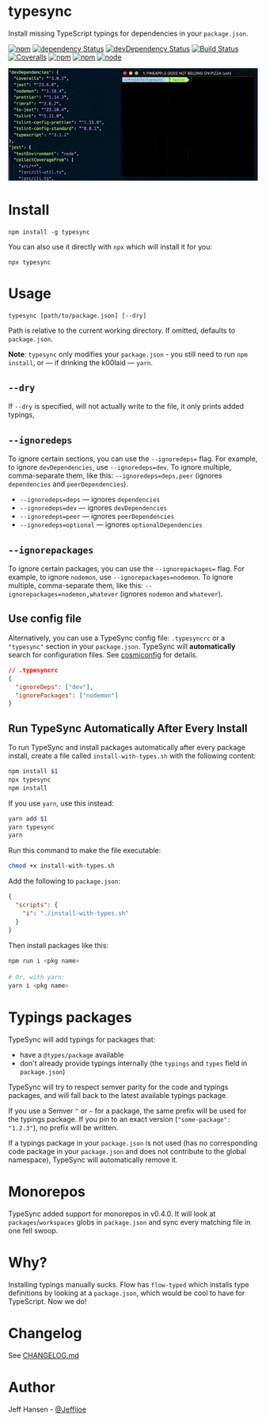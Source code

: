 # typesync

Install missing TypeScript typings for dependencies in your `package.json`.

[![npm](https://img.shields.io/npm/v/typesync.svg?maxAge=1000)](https://www.npmjs.com/package/typesync)
[![dependency Status](https://img.shields.io/david/jeffijoe/typesync.svg?maxAge=1000)](https://david-dm.org/jeffijoe/typesync)
[![devDependency Status](https://img.shields.io/david/dev/jeffijoe/typesync.svg?maxAge=1000)](https://david-dm.org/jeffijoe/typesync)
[![Build Status](https://img.shields.io/travis/jeffijoe/typesync.svg?maxAge=1000)](https://travis-ci.org/jeffijoe/typesync)
[![Coveralls](https://img.shields.io/coveralls/jeffijoe/typesync.svg?maxAge=1000)](https://coveralls.io/github/jeffijoe/typesync)
[![npm](https://img.shields.io/npm/dt/typesync.svg?maxAge=1000)](https://www.npmjs.com/package/typesync)
[![npm](https://img.shields.io/npm/l/typesync.svg?maxAge=1000)](https://github.com/jeffijoe/typesync/blob/master/LICENSE.md)
[![node](https://img.shields.io/node/v/typesync.svg?maxAge=1000)](https://www.npmjs.com/package/typesync)

![TypeSync](/typesync.gif)

# Install

```
npm install -g typesync
```

You can also use it directly with `npx` which will install it for you:

```
npx typesync
```

# Usage

```
typesync [path/to/package.json] [--dry]
```

Path is relative to the current working directory. If omitted, defaults to `package.json`.

**Note**: `typesync` only modifies your `package.json` - you still need to run `npm install`, or — if drinking the k00laid — `yarn`.

## `--dry`

If `--dry` is specified, will not actually write to the file, it only prints added typings,

## `--ignoredeps`

To ignore certain sections, you can use the `--ignoredeps=` flag. For example, to ignore `devDependencies`, use `--ignoredeps=dev`. To ignore multiple, comma-separate them, like this: `--ignoredeps=deps,peer` (ignores `dependencies` and `peerDependencies`).

- `--ignoredeps=deps` — ignores `dependencies`
- `--ignoredeps=dev` — ignores `devDependencies`
- `--ignoredeps=peer` — ignores `peerDependencies`
- `--ignoredeps=optional` — ignores `optionalDependencies`

## `--ignorepackages`

To ignore certain packages, you can use the `--ignorepackages=` flag. For example, to ignore `nodemon`, use `--ignorepackages=nodemon`.
To ignore multiple, comma-separate them, like this: `--ignorepackages=nodemon,whatever` (ignores `nodemon` and `whatever`).

## Use config file

Alternatively, you can use a TypeSync config file: `.typesyncrc` or a `"typesync"` section in your `package.json`. TypeSync will **automatically** search for configuration files. See [cosmiconfig][cosmiconfig] for details.

```json
// .typesyncrc
{
  "ignoreDeps": ["dev"],
  "ignorePackages": ["nodemon"]
}
```

## Run TypeSync Automatically After Every Install

To run TypeSync and install packages automatically after every package install, create a file called `install-with-types.sh` with the following content:

```sh
npm install $1
npx typesync
npm install
```

If you use `yarn`, use this instead:

```sh
yarn add $1
yarn typesync
yarn
```

Run this command to make the file executable:

```sh
chmod +x install-with-types.sh
```

Add the following to `package.json`:

```json
{
  "scripts": {
    "i": "./install-with-types.sh"
  }
}
```

Then install packages like this:

```bash
npm run i <pkg name>

# Or, with yarn:
yarn i <pkg name>
```

# Typings packages

TypeSync will add typings for packages that:

- have a `@types/package` available
- don't already provide typings internally (the `typings` and `types` field in `package.json`)

TypeSync will try to respect semver parity for the code and typings packages, and will fall back to the latest available typings package.

If you use a Semver `^` or `~` for a package, the same prefix will be used for the typings package. If you pin to an exact version (`"some-package": "1.2.3"`), no prefix will be written.

If a typings package in your `package.json` is not used (has no corresponding code package in your `package.json` and does not contribute to the global namespace), TypeSync will automatically remove it.

# Monorepos

TypeSync added support for monorepos in v0.4.0. It will look at `packages`/`workspaces` globs in `package.json` and sync every matching file in one fell swoop.

# Why?

Installing typings manually sucks. Flow has `flow-typed` which installs type definitions by looking at a `package.json`, which would be cool to have for TypeScript. Now we do!

# Changelog

See [CHANGELOG.md](/CHANGELOG.md)

# Author

Jeff Hansen - [@Jeffijoe](https://twitter.com/jeffijoe)

  [cosmiconfig]: https://github.com/davidtheclark/cosmiconfig
